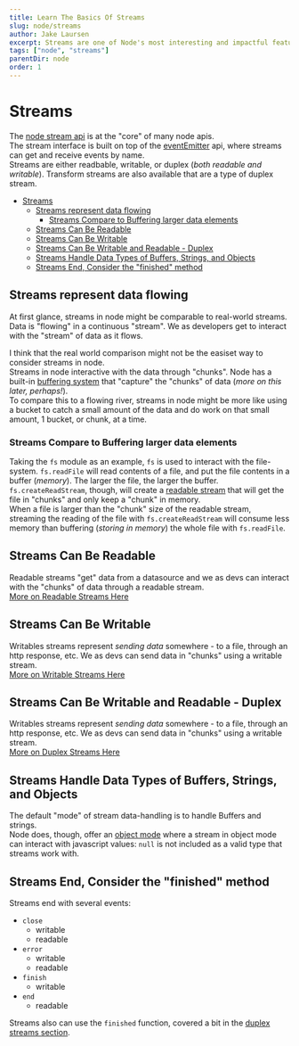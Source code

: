 ```yaml
---
title: Learn The Basics Of Streams
slug: node/streams
author: Jake Laursen
excerpt: Streams are one of Node's most interesting and impactful features
tags: ["node", "streams"]
parentDir: node
order: 1
---
```



# Streams
The [node stream api](https://nodejs.org/dist/latest-v18.x/docs/api/stream.html) is at the "core" of many node apis.  
The stream interface is built on top of the [eventEmitter](/node/events) api, where streams can get and receive events by name.  
Streams are either readbable, writable, or duplex (_both readable and writable_). Transform streams are also available that are a type of duplex stream.  

- [Streams](#streams)
  - [Streams represent data flowing](#streams-represent-data-flowing)
    - [Streams Compare to Buffering larger data elements](#streams-compare-to-buffering-larger-data-elements)
  - [Streams Can Be Readable](#streams-can-be-readable)
  - [Streams Can Be Writable](#streams-can-be-writable)
  - [Streams Can Be Writable and Readable - Duplex](#streams-can-be-writable-and-readable---duplex)
  - [Streams Handle Data Types of Buffers, Strings, and Objects](#streams-handle-data-types-of-buffers-strings-and-objects)
  - [Streams End, Consider the "finished" method](#streams-end-consider-the-finished-method)


## Streams represent data flowing
At first glance, streams in node might be comparable to real-world streams. Data is "flowing" in a continuous "stream". We as developers get to interact with the "stream" of data as it flows.  

I think that the real world comparison might not be the easiset way to consider streams in node.  
Streams in node interactive with the data through "chunks". Node has a built-in [buffering system](/node/buffers) that "capture" the "chunks" of data (_more on this later, perhaps!_).  
To compare this to a flowing river, streams in node might be more like using a bucket to catch a small amount of the data and do work on that small amount, 1 bucket, or chunk, at a time.  

### Streams Compare to Buffering larger data elements
Taking the `fs` module as an example, `fs` is used to interact with the file-system. `fs.readFile` will read contents of a file, and put the file contents in a buffer (_memory_). The larger the file, the larger the buffer.  
`fs.createReadStream`, though, will create a [readable stream](/node/streams/readable) that will get the file in "chunks" and only keep a "chunk" in memory.  
When a file is larger than the "chunk" size of the readable stream, streaming the reading of the file with `fs.createReadStream` will consume less memory than buffering (_storing in memory_) the whole file with `fs.readFile`.  

## Streams Can Be Readable
Readable streams "get" data from a datasource and we as devs can interact with the "chunks" of data through a readable stream.  
[More on Readable Streams Here](/node/streams/readable)

## Streams Can Be Writable
Writables streams represent _sending data_ somewhere - to a file, through an http response, etc. We as devs can send data in "chunks" using a writable stream.  
[More on Writable Streams Here](/node/streams/writable)

## Streams Can Be Writable and Readable - Duplex
Writables streams represent _sending data_ somewhere - to a file, through an http response, etc. We as devs can send data in "chunks" using a writable stream.  
[More on Duplex Streams Here](/node/streams/duplex)

## Streams Handle Data Types of Buffers, Strings, and Objects
The default "mode" of stream data-handling is to handle Buffers and strings.  
Node does, though, offer an [object mode](https://nodejs.org/dist/latest-v18.x/docs/api/stream.html#object-mode) where a stream in object mode can interact with javascript values: `null` is not included as a valid type that streams work with.  


## Streams End, Consider the "finished" method
Streams end with several events:
- `close`
  - writable
  - readable
- `error`
  - writable
  - readable
- `finish`
  - writable
- `end`
  - readable 

Streams also can use the `finished` function, covered a bit in the [duplex streams section](/node/streams/duplex/#an-example-using-the-finished-utility).